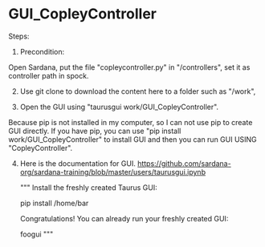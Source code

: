 # GUI_CopleyController

Steps:

1. Precondition: 

 Open Sardana, put the file "copleycontroller.py" in "/controllers", set it as controller path in spock. 

2. Use git clone to download the content here to a folder such as "/work", 

3. Open the GUI using "taurusgui work/GUI_CopleyController". 

Because pip is not installed in my computer, so I can not use pip to create GUI directly. If you have pip, you can use "pip install work/GUI_CopleyController" to install GUI and then you can run GUI USING "CopleyController".

4. Here is the documentation for GUI.
https://github.com/sardana-org/sardana-training/blob/master/users/taurusgui.ipynb

    """
    Install the freshly created Taurus GUI:

    pip install /home/bar

    Congratulations! You can already run your freshly created GUI:

    foogui
    """

